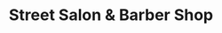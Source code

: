 ---
title: "Street Salon & Barber Shop"
url: /boston/street-salon-und-barber-shop/
shop: Friseur
---